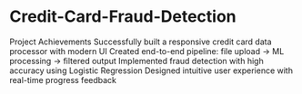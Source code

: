 # Credit-Card-Fraud-Detection
Project Achievements
Successfully built a responsive credit card data processor with modern UI
Created end-to-end pipeline: file upload → ML processing → filtered output
Implemented fraud detection with high accuracy using Logistic Regression
Designed intuitive user experience with real-time progress feedback
